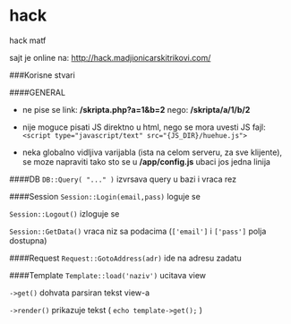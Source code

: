 # hack
hack matf

sajt je online na: http://hack.madjionicarskitrikovi.com/

###Korisne stvari

####GENERAL
 - ne pise se link:
__/skripta.php?a=1&b=2__
nego:
__/skripta/a/1/b/2__

 - nije moguce pisati JS direktno u html, nego se mora uvesti JS fajl:
`<script type="javascript/text" src="{JS_DIR}/huehue.js">`

 - neka globalno vidljiva varijabla (ista na celom serveru, za sve klijente),
se moze napraviti tako sto se u __/app/config.js__ ubaci jos jedna linija

####DB
`DB::Query( "..." )`
izvrsava query u bazi i vraca rez

####Session
`Session::Login(email,pass)`
loguje se

`Session::Logout()`
izloguje se

`Session::GetData()`
vraca niz sa podacima (`['email']` i `['pass']` polja dostupna)

####Request
`Request::GotoAddress(adr)`
ide na adresu zadatu

####Template
`Template::load('naziv')`
ucitava view

`->get()`
dohvata parsiran tekst view-a

`->render()`
prikazuje tekst ( `echo template->get();` )